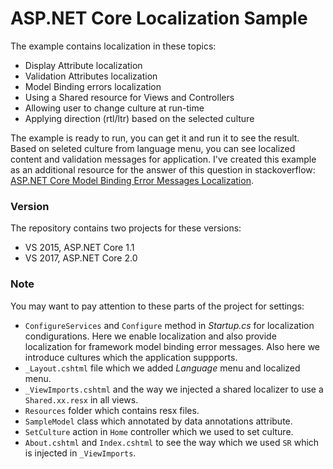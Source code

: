 # ASP.NET Core Localization Sample
The example contains localization in these topics:
- Display Attribute localization
- Validation Attributes localization
- Model Binding errors localization
- Using a Shared resource for Views and Controllers
- Allowing user to change culture at run-time
- Applying direction (rtl/ltr) based on the selected culture

The example is ready to run, you can get it and run it to see the result. Based on seleted culture from language menu, you can see localized content and validation messages for application. I've created this example as an additional resource for the answer of this question in stackoverflow: [ASP.NET Core Model Binding Error Messages Localization](http://stackoverflow.com/questions/40828570/asp-net-core-model-binding-error-messages-localization).

### Version
The repository contains two projects for these versions:

- VS 2015, ASP.NET Core 1.1
- VS 2017, ASP.NET Core 2.0 

### Note

You may want to pay attention to these parts of the project for settings:

 - `ConfigureServices` and `Configure` method in *Startup.cs* for localization condigurations. Here we enable localization and also provide localization for framework model binding error messages. Also here we introduce cultures which the application suppports.
 - `_Layout.cshtml` file which we added *Language* menu and localized menu.
 - `_ViewImports.cshtml` and the way we injected a shared localizer to use a `Shared.xx.resx` in all views.
 - `Resources` folder which contains resx files.
 - `SampleModel` class which annotated by data annotations attribute.
 - `SetCulture` action in `Home` controller which we used to set culture.
 - `About.cshtml` and `Index.cshtml` to see the way which we used `SR` which is injected in `_ViewImports`.

